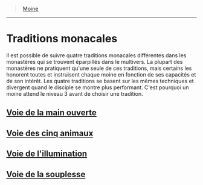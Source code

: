 ﻿---
!Generic
Id: monk_hd.md#traditions-monacales
ParentLink: monk_hd.md#moine
Name: Traditions monacales
ParentName: Moine
NameLevel: 1
Attributes: {}
---
> [Moine](hd_monk.md)

---

# Traditions monacales

Il est possible de suivre quatre traditions monacales différentes dans les monastères qui se trouvent éparpillés dans le multivers. La plupart des monastères ne pratiquent qu'une seule de ces traditions, mais certains les honorent toutes et instruisent chaque moine en fonction de ses capacités et de son intérêt. Les quatre traditions se basent sur les mêmes techniques et divergent quand le disciple se montre plus performant. C'est pourquoi un moine attend le niveau 3 avant de choisir une tradition.

## [Voie de la main ouverte](hd_monk_openhand.md)

## [Voie des cinq animaux](hd_monk_fiveanimals.md)

## [Voie de l'illumination](hd_monk_enlightenment.md)

## [Voie de la souplesse](hd_monk_flexibility.md)

